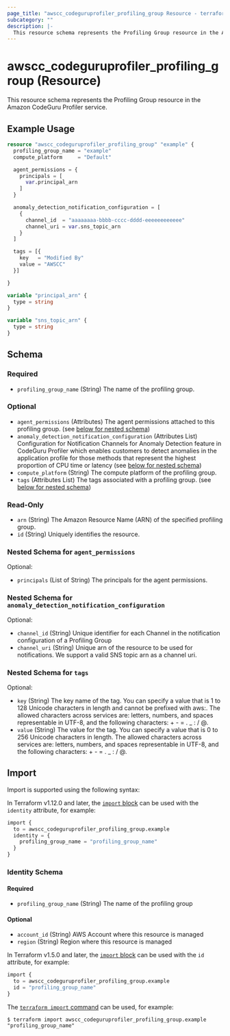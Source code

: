 ```yaml
---
page_title: "awscc_codeguruprofiler_profiling_group Resource - terraform-provider-awscc"
subcategory: ""
description: |-
  This resource schema represents the Profiling Group resource in the Amazon CodeGuru Profiler service.
---
```


# awscc_codeguruprofiler_profiling_group (Resource)

This resource schema represents the Profiling Group resource in the Amazon CodeGuru Profiler service.

## Example Usage

```terraform
resource "awscc_codeguruprofiler_profiling_group" "example" {
  profiling_group_name = "example"
  compute_platform     = "Default"

  agent_permissions = {
    principals = [
      var.principal_arn
    ]
  }

  anomaly_detection_notification_configuration = [
    {
      channel_id  = "aaaaaaaa-bbbb-cccc-dddd-eeeeeeeeeeee"
      channel_uri = var.sns_topic_arn
    }
  ]

  tags = [{
    key   = "Modified By"
    value = "AWSCC"
  }]

}

variable "principal_arn" {
  type = string
}

variable "sns_topic_arn" {
  type = string
}
```

<!-- schema generated by tfplugindocs -->
## Schema

### Required

- `profiling_group_name` (String) The name of the profiling group.

### Optional

- `agent_permissions` (Attributes) The agent permissions attached to this profiling group. (see [below for nested schema](#nestedatt--agent_permissions))
- `anomaly_detection_notification_configuration` (Attributes List) Configuration for Notification Channels for Anomaly Detection feature in CodeGuru Profiler which enables customers to detect anomalies in the application profile for those methods that represent the highest proportion of CPU time or latency (see [below for nested schema](#nestedatt--anomaly_detection_notification_configuration))
- `compute_platform` (String) The compute platform of the profiling group.
- `tags` (Attributes List) The tags associated with a profiling group. (see [below for nested schema](#nestedatt--tags))

### Read-Only

- `arn` (String) The Amazon Resource Name (ARN) of the specified profiling group.
- `id` (String) Uniquely identifies the resource.

<a id="nestedatt--agent_permissions"></a>
### Nested Schema for `agent_permissions`

Optional:

- `principals` (List of String) The principals for the agent permissions.


<a id="nestedatt--anomaly_detection_notification_configuration"></a>
### Nested Schema for `anomaly_detection_notification_configuration`

Optional:

- `channel_id` (String) Unique identifier for each Channel in the notification configuration of a Profiling Group
- `channel_uri` (String) Unique arn of the resource to be used for notifications. We support a valid SNS topic arn as a channel uri.


<a id="nestedatt--tags"></a>
### Nested Schema for `tags`

Optional:

- `key` (String) The key name of the tag. You can specify a value that is 1 to 128 Unicode characters in length and cannot be prefixed with aws:. The allowed characters across services are: letters, numbers, and spaces representable in UTF-8, and the following characters: + - = . _ : / @.
- `value` (String) The value for the tag. You can specify a value that is 0 to 256 Unicode characters in length. The allowed characters across services are: letters, numbers, and spaces representable in UTF-8, and the following characters: + - = . _ : / @.

## Import

Import is supported using the following syntax:

In Terraform v1.12.0 and later, the [`import` block](https://developer.hashicorp.com/terraform/language/import) can be used with the `identity` attribute, for example:

```terraform
import {
  to = awscc_codeguruprofiler_profiling_group.example
  identity = {
    profiling_group_name = "profiling_group_name"
  }
}
```

<!-- schema generated by tfplugindocs -->
### Identity Schema

#### Required

- `profiling_group_name` (String) The name of the profiling group

#### Optional

- `account_id` (String) AWS Account where this resource is managed
- `region` (String) Region where this resource is managed

In Terraform v1.5.0 and later, the [`import` block](https://developer.hashicorp.com/terraform/language/import) can be used with the `id` attribute, for example:

```terraform
import {
  to = awscc_codeguruprofiler_profiling_group.example
  id = "profiling_group_name"
}
```

The [`terraform import` command](https://developer.hashicorp.com/terraform/cli/commands/import) can be used, for example:

```shell
$ terraform import awscc_codeguruprofiler_profiling_group.example "profiling_group_name"
```